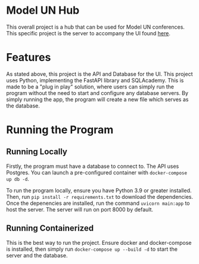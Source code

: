 # Model UN Hub
This overall project is a hub that can be used for Model UN conferences. This specific project is the server to accompany the UI found [here](https://github.com/Marinara-Sauce/mun-hub-ui).

# Features
As stated above, this project is the API and Database for the UI. This project uses Python, implementing the FastAPI library and SQLAcademy. This is made to be a "plug in play" solution, where users can simply run the program without the need to start and configure any database servers. By simply running the app, the program will create a new file which serves as the database.

# Running the Program
## Running Locally
Firstly, the program must have a database to connect to. The API uses Postgres. You can launch a pre-configured container with `docker-compose up db -d`.

To run the program locally, ensure you have Python 3.9 or greater installed. Then, run `pip install -r requirements.txt` to download the dependencies. Once the depenencies are installed, run the command `uvicorn main:app` to host the server. The server will run on port 8000 by default.

## Running Containerized
This is the best way to run the project. Ensure docker and docker-compose is installed, then simply run `docker-compose up --build -d` to start the server and the database.